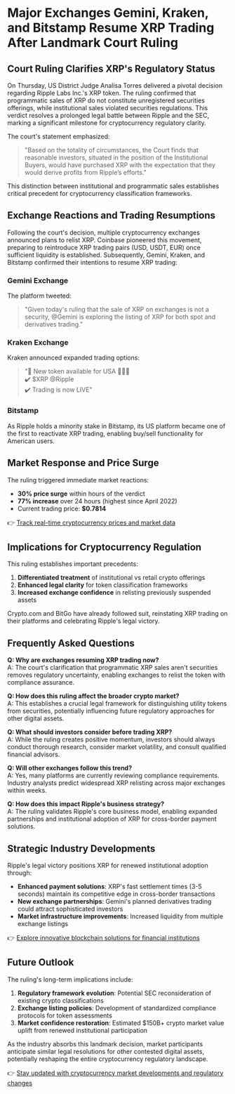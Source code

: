 # Major Exchanges Gemini, Kraken, and Bitstamp Resume XRP Trading After Landmark Court Ruling

## Court Ruling Clarifies XRP's Regulatory Status

On Thursday, US District Judge Analisa Torres delivered a pivotal decision regarding Ripple Labs Inc.'s XRP token. The ruling confirmed that programmatic sales of XRP do not constitute unregistered securities offerings, while institutional sales violated securities regulations. This verdict resolves a prolonged legal battle between Ripple and the SEC, marking a significant milestone for cryptocurrency regulatory clarity.

The court's statement emphasized:
> "Based on the totality of circumstances, the Court finds that reasonable investors, situated in the position of the Institutional Buyers, would have purchased XRP with the expectation that they would derive profits from Ripple’s efforts."

This distinction between institutional and programmatic sales establishes critical precedent for cryptocurrency classification frameworks.

## Exchange Reactions and Trading Resumptions

Following the court's decision, multiple cryptocurrency exchanges announced plans to relist XRP. Coinbase pioneered this movement, preparing to reintroduce XRP trading pairs (USD, USDT, EUR) once sufficient liquidity is established. Subsequently, Gemini, Kraken, and Bitstamp confirmed their intentions to resume XRP trading:

### Gemini Exchange
The platform tweeted:
> "Given today's ruling that the sale of XRP on exchanges is not a security, @Gemini is exploring the listing of XRP for both spot and derivatives trading."

### Kraken Exchange
Kraken announced expanded trading options:
> "📢 New token available for USA 🦅🇺🇸  
> ✔️ $XRP @Ripple  
> ✔️ Trading is now LIVE"

### Bitstamp
As Ripple holds a minority stake in Bitstamp, its US platform became one of the first to reactivate XRP trading, enabling buy/sell functionality for American users.

## Market Response and Price Surge

The ruling triggered immediate market reactions:
- **30% price surge** within hours of the verdict
- **77% increase** over 24 hours (highest since April 2022)
- Current trading price: **$0.7814**

👉 [Track real-time cryptocurrency prices and market data](https://bit.ly/okx-bonus)

## Implications for Cryptocurrency Regulation

This ruling establishes important precedents:
1. **Differentiated treatment** of institutional vs retail crypto offerings
2. **Enhanced legal clarity** for token classification frameworks
3. **Increased exchange confidence** in relisting previously suspended assets

Crypto.com and BitGo have already followed suit, reinstating XRP trading on their platforms and celebrating Ripple's legal victory.

## Frequently Asked Questions

**Q: Why are exchanges resuming XRP trading now?**  
A: The court's clarification that programmatic XRP sales aren't securities removes regulatory uncertainty, enabling exchanges to relist the token with compliance assurance.

**Q: How does this ruling affect the broader crypto market?**  
A: This establishes a crucial legal framework for distinguishing utility tokens from securities, potentially influencing future regulatory approaches for other digital assets.

**Q: What should investors consider before trading XRP?**  
A: While the ruling creates positive momentum, investors should always conduct thorough research, consider market volatility, and consult qualified financial advisors.

**Q: Will other exchanges follow this trend?**  
A: Yes, many platforms are currently reviewing compliance requirements. Industry analysts predict widespread XRP relisting across major exchanges within weeks.

**Q: How does this impact Ripple's business strategy?**  
A: The ruling validates Ripple's core business model, enabling expanded partnerships and institutional adoption of XRP for cross-border payment solutions.

## Strategic Industry Developments

Ripple's legal victory positions XRP for renewed institutional adoption through:
- **Enhanced payment solutions**: XRP's fast settlement times (3-5 seconds) maintain its competitive edge in cross-border transactions
- **New exchange partnerships**: Gemini's planned derivatives trading could attract sophisticated investors
- **Market infrastructure improvements**: Increased liquidity from multiple exchange listings

👉 [Explore innovative blockchain solutions for financial institutions](https://bit.ly/okx-bonus)

## Future Outlook

The ruling's long-term implications include:
1. **Regulatory framework evolution**: Potential SEC reconsideration of existing crypto classifications
2. **Exchange listing policies**: Development of standardized compliance protocols for token assessments
3. **Market confidence restoration**: Estimated $150B+ crypto market value uplift from renewed institutional participation

As the industry absorbs this landmark decision, market participants anticipate similar legal resolutions for other contested digital assets, potentially reshaping the entire cryptocurrency regulatory landscape.

👉 [Stay updated with cryptocurrency market developments and regulatory changes](https://bit.ly/okx-bonus)